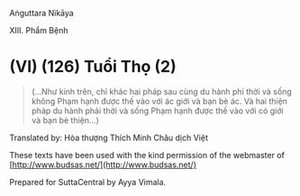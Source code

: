 Aṅguttara Nikāya

XIII. Phẩm Bệnh

# (VI) (126) Tuổi Thọ (2)

> (...Như kinh trên, chỉ khác hai pháp sau cùng du hành phi thời và sống không Phạm hạnh được thế vào với ác giới và bạn bè ác. Và hai thiện pháp du hành phải thời và sống Phạm hạnh được thế vào với có giới và bạn bè thiện...)

Translated by: Hòa thượng Thích Minh Châu dịch Việt

These texts have been used with the kind permission of the webmaster of [http://www.budsas.net/](http://www.budsas.net/)

Prepared for SuttaCentral by Ayya Vimala.